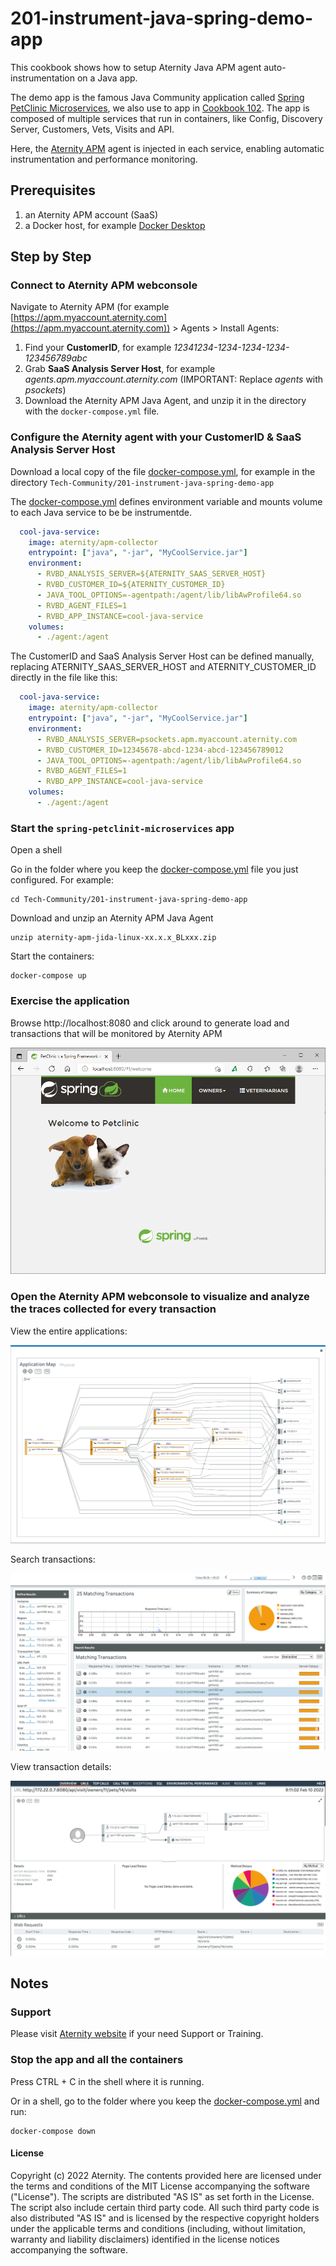 # 201-instrument-java-spring-demo-app

This cookbook shows how to setup Aternity Java APM agent auto-instrumentation on a Java app.

The demo app is the famous Java Community application called [Spring PetClinic Microservices](https://github.com/spring-petclinic/spring-petclinic-microservices), we also use to app in [Cookbook 102](../102-opentelemetry-spring-demo-app). The app is composed of multiple services that run in containers, like Config, Discovery Server, Customers, Vets, Visits and API.

Here, the [Aternity APM](https://www.aternity.com/apm) agent is injected in each service, enabling automatic instrumentation and performance monitoring. 

## Prerequisites

1. an Aternity APM account (SaaS)
2. a Docker host, for example [Docker Desktop](https://www.docker.com/products/docker-desktop)

## Step by Step

### Connect to Aternity APM webconsole

Navigate to Aternity APM (for example [https://apm.myaccount.aternity.com](https://apm.myaccount.aternity.com)) > Agents > Install Agents:

1. Find your **CustomerID**, for example *12341234-1234-1234-1234-123456789abc*
2. Grab **SaaS Analysis Server Host**, for example *agents.apm.myaccount.aternity.com* (IMPORTANT: Replace *agents* with *psockets*)
3. Download the Aternity APM Java Agent, and unzip it in the directory with the `docker-compose.yml` file.

### Configure the Aternity agent with your CustomerID & SaaS Analysis Server Host

Download a local copy of the file [docker-compose.yml](docker-compose.yml), for example in the directory `Tech-Community/201-instrument-java-spring-demo-app`

The [docker-compose.yml](docker-compose.yml) defines environment variable and mounts volume to each Java service to be be instrumentde.

```yaml
  cool-java-service:
    image: aternity/apm-collector
    entrypoint: ["java", "-jar", "MyCoolService.jar"]
    environment:
      - RVBD_ANALYSIS_SERVER=${ATERNITY_SAAS_SERVER_HOST}
      - RVBD_CUSTOMER_ID=${ATERNITY_CUSTOMER_ID}
      - JAVA_TOOL_OPTIONS=-agentpath:/agent/lib/libAwProfile64.so
      - RVBD_AGENT_FILES=1
      - RVBD_APP_INSTANCE=cool-java-service
    volumes:
      - ./agent:/agent
```

The CustomerID and SaaS Analysis Server Host can be defined manually, replacing ATERNITY_SAAS_SERVER_HOST and ATERNITY_CUSTOMER_ID directly in the file like this:

```yaml
  cool-java-service:
    image: aternity/apm-collector
    entrypoint: ["java", "-jar", "MyCoolService.jar"]
    environment:
      - RVBD_ANALYSIS_SERVER=psockets.apm.myaccount.aternity.com
      - RVBD_CUSTOMER_ID=12345678-abcd-1234-abcd-123456789012
      - JAVA_TOOL_OPTIONS=-agentpath:/agent/lib/libAwProfile64.so
      - RVBD_AGENT_FILES=1
      - RVBD_APP_INSTANCE=cool-java-service
    volumes:
      - ./agent:/agent
```


### Start the `spring-petclinit-microservices` app

Open a shell

Go in the folder where you keep the [docker-compose.yml](docker-compose.yml) file you just configured. For example:

```shell
cd Tech-Community/201-instrument-java-spring-demo-app
```

Download and unzip an Aternity APM Java Agent

```shell
unzip aternity-apm-jida-linux-xx.x.x_BLxxx.zip
```

Start the containers:

```shell
docker-compose up
```

### Exercise the application

Browse http://localhost:8080 and click around to generate load and transactions that will be monitored by Aternity APM

![spring petclinic](images/spring-petclinic.png)

### Open the Aternity APM webconsole to visualize and analyze the traces collected for every transaction

View the entire applications:

![Aternity APM Application View](images/aternity-apm-spring-petclinic-application-view.png)

Search transactions:

![Aternity APM Transactions](images/aternity-apm-spring-petclinic-transactions.png)

View transaction details:

![Aternity APM Transaction Details](images/aternity-apm-spring-petclinic-transaction-detail.png)

## Notes 

### Support

Please visit [Aternity website](https://www.aternity.com/) if your need Support or Training.

### Stop the app and all the containers

Press CTRL + C in the shell where it is running.

Or in a shell, go to the folder where you keep the [docker-compose.yml](docker-compose.yml) and run:

```shell
docker-compose down
```

#### License

Copyright (c) 2022 Aternity. The contents provided here are licensed under the terms and conditions of the MIT License accompanying the software ("License"). The scripts are distributed "AS IS" as set forth in the License. The script also include certain third party code. All such third party code is also distributed "AS IS" and is licensed by the respective copyright holders under the applicable terms and conditions (including, without limitation, warranty and liability disclaimers) identified in the license notices accompanying the software.
